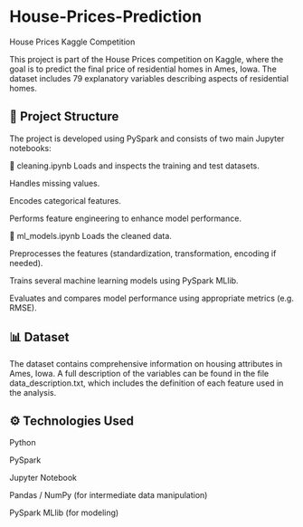 # House-Prices-Prediction
House Prices Kaggle Competition

This project is part of the House Prices competition on Kaggle, where the goal is to predict the final price of residential homes in Ames, Iowa. The dataset includes 79 explanatory variables describing aspects of residential homes.

## 📌 Project Structure

The project is developed using PySpark and consists of two main Jupyter notebooks:

🔹 cleaning.ipynb
Loads and inspects the training and test datasets.

Handles missing values.

Encodes categorical features.

Performs feature engineering to enhance model performance.

🔹 ml_models.ipynb
Loads the cleaned data.

Preprocesses the features (standardization, transformation, encoding if needed).

Trains several machine learning models using PySpark MLlib.

Evaluates and compares model performance using appropriate metrics (e.g. RMSE).

## 📊 Dataset
The dataset contains comprehensive information on housing attributes in Ames, Iowa. A full description of the variables can be found in the file data_description.txt, which includes the definition of each feature used in the analysis.

## ⚙️ Technologies Used
Python

PySpark

Jupyter Notebook

Pandas / NumPy (for intermediate data manipulation)

PySpark MLlib (for modeling)

